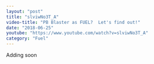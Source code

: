 ```yaml
---
layout: "post"
title: "slviwNo3T_A"
video-title: "PB Blaster as FUEL?  Let's find out!"
date: "2018-06-25"
youtube: "https://www.youtube.com/watch?v=slviwNo3T_A"
category: "Fuel"
---
```

<div class="space-y-1"><p class="text-gray-400">Adding soon</p></div>